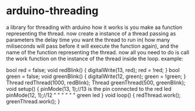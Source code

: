 # arduino-threading
a library for threading with arduino
how it works is you make aa function representing the thread.
now create a instance of a thread passing as parameters the delay time you want the thread to run in( how many miliseconds will pass before it will execute the function again), and the name of the function representing the thread.
now all you need to do is call the work function on the instance of the thread inside the loop.
example:

bool red = false;
void redBlink()
{
  digitalWrite(13, red);
  red = !red;
}
bool green = false;
void greenBlink()
{
  digitalWrite(12, green);
  green = !green;
}
Thread redThread(1000, redBlink);
Thread greenThread(500, greenBlink);
void setup()
{
  pinMode(13, 1);//13 is the pin connected to the red led
  pinMode(12, 1);//12 "   "   "      "      "   "  green led
}
void loop()
{
  redThread.work();
  greenThread.work();
}
